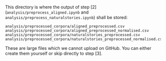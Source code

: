 This directory is where the output of step [2] (`analysis/preprocess_aligned.ipynb` and `analysis/preprocess_naturalstories.ipynb`) shall be stored:
```
analysis/preprocessed_corpora/aligned_preprocessed.csv  
analysis/preprocessed_corpora/aligned_preprocessed_normalised.csv
analysis/preprocessed_corpora/naturalstories_preprocessed.csv
analysis/preprocessed_corpora/naturalstories_preprocessed_normalised.csv
```   

These are large files which we cannot upload on GitHub. You can either create them yourself or skip directly to step [3]. 
